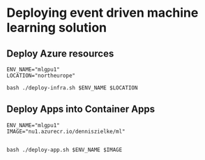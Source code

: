 # Deploying event driven machine learning solution


## Deploy Azure resources

```
ENV_NAME="mlgpu1"
LOCATION="northeurope"

bash ./deploy-infra.sh $ENV_NAME $LOCATION

```

## Deploy Apps into Container Apps

```
ENV_NAME="mlgpu1"
IMAGE="nu1.azurecr.io/denniszielke/ml"


bash ./deploy-app.sh $ENV_NAME $IMAGE

```
